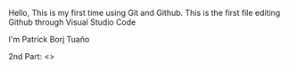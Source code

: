 Hello, This is my first time using Git and Github.
This is the first file editing Github through Visual Studio Code

I'm Patrick Borj Tuaño



2nd Part: <>
